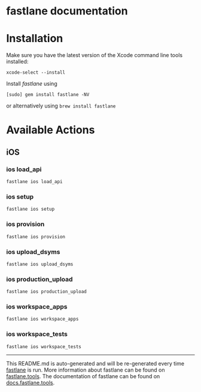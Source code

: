 fastlane documentation
================
# Installation

Make sure you have the latest version of the Xcode command line tools installed:

```
xcode-select --install
```

Install _fastlane_ using
```
[sudo] gem install fastlane -NV
```
or alternatively using `brew install fastlane`

# Available Actions
## iOS
### ios load_api
```
fastlane ios load_api
```

### ios setup
```
fastlane ios setup
```

### ios provision
```
fastlane ios provision
```

### ios upload_dsyms
```
fastlane ios upload_dsyms
```

### ios production_upload
```
fastlane ios production_upload
```

### ios workspace_apps
```
fastlane ios workspace_apps
```

### ios workspace_tests
```
fastlane ios workspace_tests
```


----

This README.md is auto-generated and will be re-generated every time [fastlane](https://fastlane.tools) is run.
More information about fastlane can be found on [fastlane.tools](https://fastlane.tools).
The documentation of fastlane can be found on [docs.fastlane.tools](https://docs.fastlane.tools).
